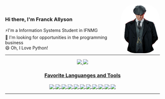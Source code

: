 <img align="right" alt="Shelby" height="160" style="border-radius:50px;" src="https://github.com/franckallyson/franckallyson/blob/main/images/shelby.png" alt="shelby" > <br>
### Hi there, I'm Franck Allyson 
⚡I'm a Information Systems Student in IFNMG  
🔭 I'm looking for opportunities in the programming business  
😄 Oh, I Love Python!


---
<div align="center">
  <a href="https://github.com/franckallyson">
  <img height="170em" src="https://github-readme-stats.vercel.app/api?username=franckallyson&include_all_commits=true&show_icons=true&theme=merko&title_color=D90202&text_color=FFFFFF&icon_color=D90202"/>
  <img height="170em" src="https://github-readme-stats.vercel.app/api/top-langs/?username=franckallyson&theme=merko&langs_count=3&title_color=D90202&text_color=FFFFFF" />
</div>

<h3 align="center" > Favorite Languanges and Tools </h3>
<div align="center">

<img align="center" src = "https://img.shields.io/badge/-Python-1572B6?style=flat&logo=python&logoColor=white"> 
<img align="center" src = "https://img.shields.io/badge/-Django-3C990D?style=flat&logo=django&logoColor=white"> 
<img align="center" src = "https://img.shields.io/badge/-C-8D99FF?style=flat&logo=c&logoColor=white"> 
<img align="center" src = "https://img.shields.io/badge/-HTML5-E34F26?style=flat&logo=html5&logoColor=white"> 
<img align="center" src = "https://img.shields.io/badge/-CSS3-1572B6?style=flat&logo=css3&logoColor=white">
<img align="center" src="https://img.shields.io/badge/-Bootstrap-563D7C?style=flat&logo=bootstrap&logoColor=white">
<img align="center" src="https://img.shields.io/badge/-JavaScript-eed718?style=flat&logo=javascript&logoColor=ffffff">
<img align="center" src="https://img.shields.io/badge/-MySQL-F29111?style=flat&logo=mysql&logoColor=FFFFFF">
<img align="center" src="http://img.shields.io/badge/-Github-000000?style=flat&logo=github&logoColor=FFFFFF">
<img align="center" src="http://img.shields.io/badge/-VS%20Code-007ACC?style=flat&logo=visual%20studio%20code&logoColor=white">
<img align="center" src = "https://img.shields.io/badge/-Pycharm-000000?style=flat&logo=pycharm&logoColor=yellow"> 
</div>
<hr>


<!--
**franckallyson/franckallyson** is a ✨ _special_ ✨ repository because its `README.md` (this file) appears on your GitHub profile.

Here are some ideas to get you started:

- 🔭 I’m currently working on ...
- 🌱 I’m currently learning ...
- 👯 I’m looking to collaborate on ...
- 🤔 I’m looking for help with ...
- 💬 Ask me about ...
- 📫 How to reach me: ...
- 😄 Pronouns: ...
- ⚡ Fun fact: ...
-->
